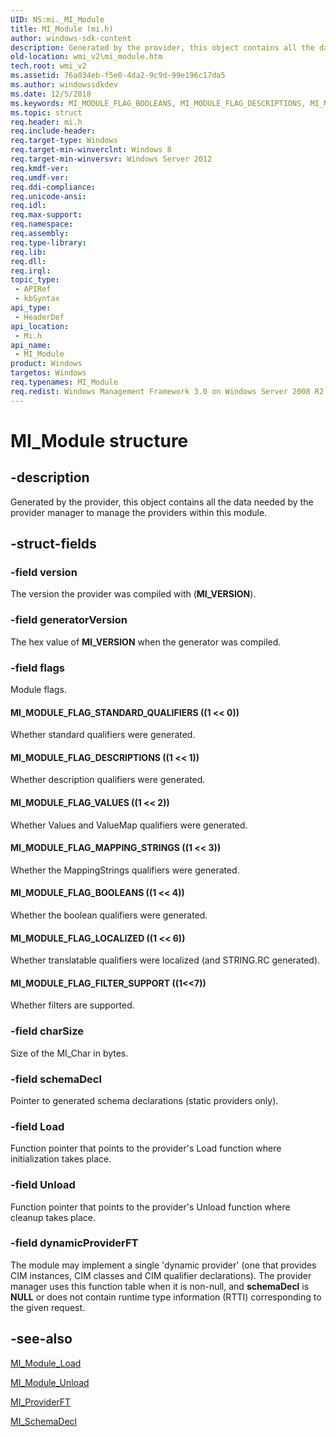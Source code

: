 ```yaml
---
UID: NS:mi._MI_Module
title: MI_Module (mi.h)
author: windows-sdk-content
description: Generated by the provider, this object contains all the data needed by the provider manager to manage the providers within this module.
old-location: wmi_v2\mi_module.htm
tech.root: wmi_v2
ms.assetid: 76a034eb-f5e0-4da2-9c9d-99e196c17da5
ms.author: windowssdkdev
ms.date: 12/5/2018
ms.keywords: MI_MODULE_FLAG_BOOLEANS, MI_MODULE_FLAG_DESCRIPTIONS, MI_MODULE_FLAG_FILTER_SUPPORT, MI_MODULE_FLAG_LOCALIZED, MI_MODULE_FLAG_MAPPING_STRINGS, MI_MODULE_FLAG_STANDARD_QUALIFIERS, MI_MODULE_FLAG_VALUES, MI_Module, MI_Module structure [Windows Management Infrastructure (MI)], mi/MI_Module, wmi._mi_module, wmi_v2.mi_module
ms.topic: struct
req.header: mi.h
req.include-header: 
req.target-type: Windows
req.target-min-winverclnt: Windows 8
req.target-min-winversvr: Windows Server 2012
req.kmdf-ver: 
req.umdf-ver: 
req.ddi-compliance: 
req.unicode-ansi: 
req.idl: 
req.max-support: 
req.namespace: 
req.assembly: 
req.type-library: 
req.lib: 
req.dll: 
req.irql: 
topic_type:
 - APIRef
 - kbSyntax
api_type:
 - HeaderDef
api_location:
 - Mi.h
api_name:
 - MI_Module
product: Windows
targetos: Windows
req.typenames: MI_Module
req.redist: Windows Management Framework 3.0 on Windows Server 2008 R2 with SP1, Windows 7 with SP1, and Windows Server 2008 with SP2
---
```


# MI_Module structure


## -description


Generated by the provider, this object contains
   all the data needed by the provider manager to manage the providers within this
   module.


## -struct-fields




### -field version

The version the provider was compiled with (<b>MI_VERSION</b>).


### -field generatorVersion

The hex value of <b>MI_VERSION</b> when the generator was compiled.


### -field flags

Module flags.



#### MI_MODULE_FLAG_STANDARD_QUALIFIERS ((1 << 0))

Whether standard qualifiers were generated.



#### MI_MODULE_FLAG_DESCRIPTIONS ((1 << 1))

Whether description qualifiers were generated.



#### MI_MODULE_FLAG_VALUES ((1 << 2))

Whether Values and ValueMap qualifiers were generated.



#### MI_MODULE_FLAG_MAPPING_STRINGS ((1 << 3))

Whether the MappingStrings qualifiers were generated.



#### MI_MODULE_FLAG_BOOLEANS ((1 << 4))

Whether the boolean qualifiers were generated.



#### MI_MODULE_FLAG_LOCALIZED ((1 << 6))

Whether translatable qualifiers were localized (and STRING.RC generated).



#### MI_MODULE_FLAG_FILTER_SUPPORT ((1<<7))

Whether filters are supported.


### -field charSize

Size of the MI_Char in bytes.


### -field schemaDecl

Pointer to generated schema declarations (static providers only).


### -field Load

Function pointer that points to the provider's Load function where initialization takes place.


### -field Unload

Function pointer that points to the provider's Unload function where cleanup takes place.


### -field dynamicProviderFT

The module may implement a single 'dynamic provider' (one that provides CIM instances, CIM classes and CIM 
      qualifier declarations). The provider manager uses this function table when it is non-null, and 
      <b>schemaDecl</b> is <b>NULL</b> or does not contain runtime type 
      information (RTTI)  corresponding to the given request.


## -see-also




<a href="https://msdn.microsoft.com/6503B392-8670-4EED-8375-5A5518A6FD08">MI_Module_Load</a>



<a href="https://msdn.microsoft.com/6A1F07B4-7ED2-4716-8B76-2798108CD6F7">MI_Module_Unload</a>



<a href="https://msdn.microsoft.com/494eb3cb-6476-4fe3-8da4-dc7112c6f62f">MI_ProviderFT</a>



<a href="https://msdn.microsoft.com/70f1a14e-abd4-43e9-a7b4-fa00e07a125c">MI_SchemaDecl</a>
 

 

